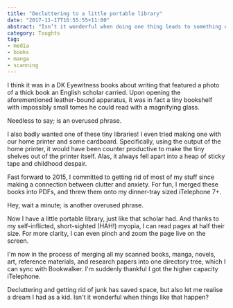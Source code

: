```yaml
---
title: "Decluttering to a little portable library"
date: "2017-11-17T16:55:55+11:00"
abstract: "Isn’t it wonderful when doing one thing leads to something else that’s awesome?"
category: Toughts
tag:
- media
- books
- manga
- scanning
---
```

I think it was in a DK Eyewitness books about writing that featured a photo of a thick book an English scholar carried. Upon opening the aforementioned leather-bound apparatus, it was in fact a tiny bookshelf with impossibly small tomes he could read with a magnifying glass.

Needless to say; is an overused phrase.

I also badly wanted one of these tiny libraries! I even tried making one with our home printer and some cardboard. Specifically, using the output of the home printer, it would have been counter productive to make the tiny shelves out of the printer itself. Alas, it always fell apart into a heap of sticky tape and childhood despair.

Fast forward to 2015, I committed to getting rid of most of my stuff since making a connection between clutter and anxiety. For fun, I merged these books into PDFs, and threw them onto my dinner-tray sized iTelephone 7+.

Hey, wait a minute; is another overused phrase.

Now I have a little portable library, just like that scholar had. And thanks to my self-inflicted, short-sighted (HAH!) myopia, I can read pages at half their size. For more clarity, I can even pinch and zoom the page live on the screen.

I'm now in the process of merging all my scanned books, manga, novels, art, reference materials, and research papers into one directory tree, which I can sync with Bookwalker. I'm suddenly thankful I got the higher capacity iTelephone.

Decluttering and getting rid of junk has saved space, but also let me realise a dream I had as a kid. Isn't it wonderful when things like that happen?

